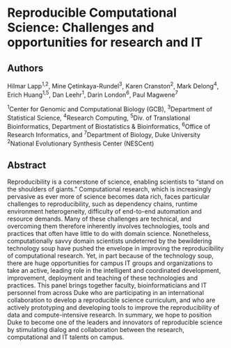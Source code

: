 # Reproducible Computational Science: Challenges and opportunities for research and IT

## Authors

Hilmar Lapp<sup>1,2</sup>, Mine Çetinkaya-Rundel<sup>3</sup>, 
Karen Cranston<sup>2</sup>, Mark Delong<sup>4</sup>,
Erich Huang<sup>1,5</sup>, Dan Leehr<sup>1</sup>, Darin London<sup>6</sup>,
Paul Magwene<sup>7</sup>

<sup>1</sup>Center for Genomic and Computational Biology (GCB),
<sup>3</sup>Department of Statistical Science,
<sup>4</sup>Research Computing,
<sup>5</sup>Div. of Translational Bioinformatics, Department of Biostatistics & Bioinformatics,
<sup>6</sup>Office of Research Informatics, and
<sup>7</sup>Department of Biology, Duke University<br/>
<sup>2</sup>National Evolutionary Synthesis Center (NESCent)

## Abstract

Reproducibility is a cornerstone of science, enabling scientists to
“stand on the shoulders of giants.” Computational research, which is
increasingly pervasive as ever more of science becomes data rich,
faces particular challenges to reproducibility, such as dependency
chains, runtime environment heterogeneity, difficulty of end-to-end
automation and resource demands. Many of these challenges are
technical, and overcoming them therefore inherently involves
technologies, tools and practices that often have little to do with
domain science. Nonetheless, computationally savvy domain scientists
undeterred by the bewildering technology soup have pushed the envelope
in improving the reproducibility of computational research. Yet, in
part because of the technology soup, there are huge opportunities for
campus IT groups and organizations to take an active, leading role in
the intelligent and coordinated development, improvement, deployment
and teaching of these technologies and practices. This panel brings
together faculty, bioinformaticians and IT personnel from across Duke
who are participating in an international collaboration to develop a
reproducible science curriculum, and who are actively prototyping and
developing tools to improve the reproducibility of data and
compute-intensive research. In summary, we hope to position Duke to
become one of the leaders and innovators of reproducible science by
stimulating dialog and collaboration between the research,
computational and IT talents on campus.
